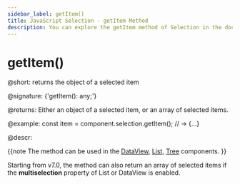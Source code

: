 ```yaml
---
sidebar_label: getItem()
title: JavaScript Selection - getItem Method 
description: You can explore the getItem method of Selection in the documentation of the DHTMLX JavaScript UI library. Browse developer guides and API reference, try out code examples and live demos, and download a free 30-day evaluation version of DHTMLX Suite 7.
---
```


# getItem()

@short: returns the object of a selected item

@signature: {'getItem(): any;'}

@returns:
Either an object of a selected item, or an array of selected items.

@example:
const item = component.selection.getItem();
// -> {…}

@descr:

{{note The method can be used in the [DataView](dataview/usage_selection.md), [List](list/usage_selection.md), [Tree](tree/usage_selection.md) components. }}

Starting from v7.0, the method can also return an array of selected items if the **multiselection** property of List or DataView is enabled.
